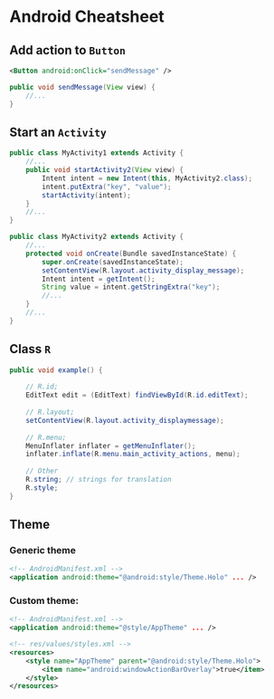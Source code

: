 Android Cheatsheet
==================

Add action to ``Button``
---------------------------

```xml
<Button android:onClick="sendMessage" />
```
```java
public void sendMessage(View view) {
    //...
}
```

Start an ``Activity``
-----------------

```java
public class MyActivity1 extends Activity {
    //...
    public void startActivity2(View view) {
        Intent intent = new Intent(this, MyActivity2.class);
        intent.putExtra("key", "value");
        startActivity(intent);
    }
    //...
}
```
```java
public class MyActivity2 extends Activity {
    //...
    protected void onCreate(Bundle savedInstanceState) {
        super.onCreate(savedInstanceState);
        setContentView(R.layout.activity_display_message);
        Intent intent = getIntent();
        String value = intent.getStringExtra("key");
        //...
    }
    //...
}
```

Class ``R``
-----------

```java
public void example() {
    
    // R.id;
    EditText edit = (EditText) findViewById(R.id.editText);
    
    // R.layout;
    setContentView(R.layout.activity_displaymessage);
    
    // R.menu;
    MenuInflater inflater = getMenuInflater();
    inflater.inflate(R.menu.main_activity_actions, menu);
    
    // Other
    R.string; // strings for translation
    R.style;
}
```

Theme
-----

### Generic theme

```xml
<!-- AndroidManifest.xml -->
<application android:theme="@android:style/Theme.Holo" ... />
```

### Custom theme:
```xml
<!-- AndroidManifest.xml -->
<application android:theme="@style/AppTheme" ... />
```
```xml
<!-- res/values/styles.xml -->
<resources>
    <style name="AppTheme" parent="@android:style/Theme.Holo">
        <item name="android:windowActionBarOverlay">true</item>
    </style>
</resources>
```
